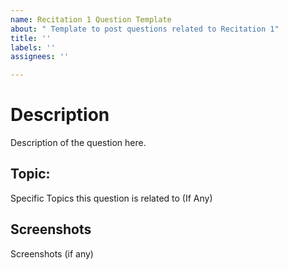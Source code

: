 ```yaml
---
name: Recitation 1 Question Template
about: " Template to post questions related to Recitation 1"
title: ''
labels: ''
assignees: ''

---
```


# Description 
Description of the question here. 

## Topic: 
Specific Topics this question is related to (If Any) 

## Screenshots 

Screenshots (if any)
